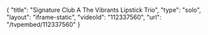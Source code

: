 {
    "title": "Signature Club A The Vibrants Lipstick Trio",
    "type": "solo",
    "layout": "iframe-static",
    "videoId": "112337560",
    "url": "\/tvpembed\/112337560"
}
